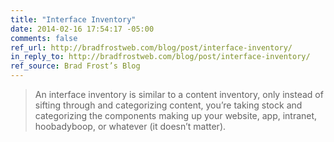 ```yaml
---
title: "Interface Inventory"
date: 2014-02-16 17:54:17 -05:00
comments: false
ref_url: http://bradfrostweb.com/blog/post/interface-inventory/
in_reply_to: http://bradfrostweb.com/blog/post/interface-inventory/
ref_source: Brad Frost’s Blog
---
```


> An interface inventory is similar to a content inventory, only instead of sifting through and categorizing content, you’re taking stock and categorizing the components making up your website, app, intranet, hoobadyboop, or whatever (it doesn’t matter).